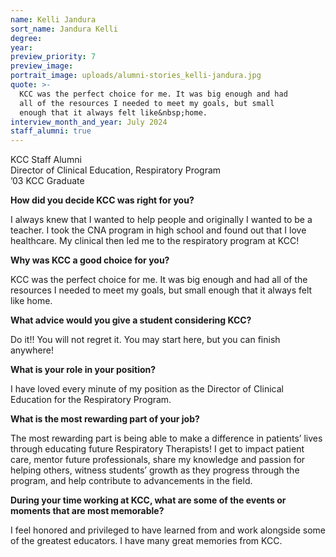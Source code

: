 ```yaml
---
name: Kelli Jandura
sort_name: Jandura Kelli
degree:
year:
preview_priority: 7
preview_image:
portrait_image: uploads/alumni-stories_kelli-jandura.jpg
quote: >-
  KCC was the perfect choice for me. It was big enough and had
  all of the resources I needed to meet my goals, but small
  enough that it always felt like&nbsp;home.
interview_month_and_year: July 2024
staff_alumni: true
---
```


KCC Staff Alumni<br>
Director of Clinical Education, Respiratory Program<br>
’03 KCC Graduate

**How did you decide KCC was right for you?**

I always knew that I wanted to help people and originally I wanted to be a teacher. I took the CNA  program in high school and found out that I love healthcare. My clinical then led me to the respiratory program at KCC!

**Why was KCC a good choice for you?**

KCC was the perfect choice for me. It was big enough and had all of the resources I needed to meet my goals, but small enough that it always felt like home.

**What advice would you give a student considering KCC?**

Do it!! You will not regret it. You may start here, but you can finish anywhere!

**What is your role in your position?**

I have loved every minute of my position as the Director of Clinical Education for the Respiratory Program.

**What is the most rewarding part of your job?**

The most rewarding part is being able to make a difference in patients’ lives through educating future Respiratory Therapists! I get to impact patient care, mentor future professionals, share my knowledge and passion for helping others, witness students’ growth as they progress through the program, and help contribute to advancements in the field.

**During your time working at KCC, what are some of the events or moments that are most memorable?**

I feel honored and privileged to have learned from and work alongside some of the greatest educators. I have many great memories from KCC.
